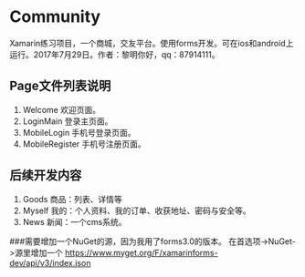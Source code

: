 # Community
Xamarin练习项目，一个商城，交友平台。使用forms开发。可在ios和android上运行。2017年7月29日。作者：黎明你好，qq：87914111。

## Page文件列表说明
1. Welcome 欢迎页面。
2. LoginMain 登录主页面。
3. MobileLogin 手机号登录页面。
4. MobileRegister 手机号注册页面。

## 后续开发内容
1. Goods 商品：列表、详情等
2. Myself 我的：个人资料、我的订单、收获地址、密码与安全等。
3. News 新闻：一个cms系统。

###需要增加一个NuGet的源，因为我用了forms3.0的版本。
在首选项->NuGet->源里增加一个 https://www.myget.org/F/xamarinforms-dev/api/v3/index.json